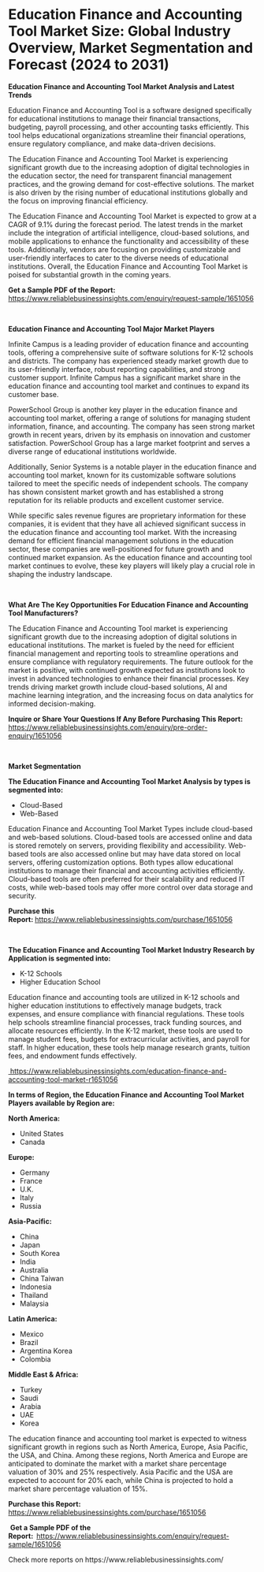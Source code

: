 <p><h1>Education Finance and Accounting Tool Market Size: Global Industry Overview, Market Segmentation and Forecast (2024 to 2031)</h1></p><p><strong>Education Finance and Accounting Tool Market Analysis and Latest Trends</strong></p>
<p><p>Education Finance and Accounting Tool is a software designed specifically for educational institutions to manage their financial transactions, budgeting, payroll processing, and other accounting tasks efficiently. This tool helps educational organizations streamline their financial operations, ensure regulatory compliance, and make data-driven decisions.</p><p>The Education Finance and Accounting Tool Market is experiencing significant growth due to the increasing adoption of digital technologies in the education sector, the need for transparent financial management practices, and the growing demand for cost-effective solutions. The market is also driven by the rising number of educational institutions globally and the focus on improving financial efficiency.</p><p>The Education Finance and Accounting Tool Market is expected to grow at a CAGR of 9.1% during the forecast period. The latest trends in the market include the integration of artificial intelligence, cloud-based solutions, and mobile applications to enhance the functionality and accessibility of these tools. Additionally, vendors are focusing on providing customizable and user-friendly interfaces to cater to the diverse needs of educational institutions. Overall, the Education Finance and Accounting Tool Market is poised for substantial growth in the coming years.</p></p>
<p><strong>Get a Sample PDF of the Report:&nbsp;</strong> <a href="https://www.reliablebusinessinsights.com/enquiry/request-sample/1651056">https://www.reliablebusinessinsights.com/enquiry/request-sample/1651056</a></p>
<p>&nbsp;</p>
<p><strong>Education Finance and Accounting Tool Major Market Players</strong></p>
<p><p>Infinite Campus is a leading provider of education finance and accounting tools, offering a comprehensive suite of software solutions for K-12 schools and districts. The company has experienced steady market growth due to its user-friendly interface, robust reporting capabilities, and strong customer support. Infinite Campus has a significant market share in the education finance and accounting tool market and continues to expand its customer base.</p><p>PowerSchool Group is another key player in the education finance and accounting tool market, offering a range of solutions for managing student information, finance, and accounting. The company has seen strong market growth in recent years, driven by its emphasis on innovation and customer satisfaction. PowerSchool Group has a large market footprint and serves a diverse range of educational institutions worldwide.</p><p>Additionally, Senior Systems is a notable player in the education finance and accounting tool market, known for its customizable software solutions tailored to meet the specific needs of independent schools. The company has shown consistent market growth and has established a strong reputation for its reliable products and excellent customer service.</p><p>While specific sales revenue figures are proprietary information for these companies, it is evident that they have all achieved significant success in the education finance and accounting tool market. With the increasing demand for efficient financial management solutions in the education sector, these companies are well-positioned for future growth and continued market expansion. As the education finance and accounting tool market continues to evolve, these key players will likely play a crucial role in shaping the industry landscape.</p></p>
<p>&nbsp;</p>
<p><strong>What Are The Key Opportunities For Education Finance and Accounting Tool Manufacturers?</strong></p>
<p><p>The Education Finance and Accounting Tool market is experiencing significant growth due to the increasing adoption of digital solutions in educational institutions. The market is fueled by the need for efficient financial management and reporting tools to streamline operations and ensure compliance with regulatory requirements. The future outlook for the market is positive, with continued growth expected as institutions look to invest in advanced technologies to enhance their financial processes. Key trends driving market growth include cloud-based solutions, AI and machine learning integration, and the increasing focus on data analytics for informed decision-making.</p></p>
<p><strong>Inquire or Share Your Questions If Any Before Purchasing This Report:</strong> <a href="https://www.reliablebusinessinsights.com/enquiry/pre-order-enquiry/1651056">https://www.reliablebusinessinsights.com/enquiry/pre-order-enquiry/1651056</a></p>
<p>&nbsp;</p>
<p><strong>Market Segmentation</strong></p>
<p><strong>The Education Finance and Accounting Tool Market Analysis by types is segmented into:</strong></p>
<p><ul><li>Cloud-Based</li><li>Web-Based</li></ul></p>
<p><p>Education Finance and Accounting Tool Market Types include cloud-based and web-based solutions. Cloud-based tools are accessed online and data is stored remotely on servers, providing flexibility and accessibility. Web-based tools are also accessed online but may have data stored on local servers, offering customization options. Both types allow educational institutions to manage their financial and accounting activities efficiently. Cloud-based tools are often preferred for their scalability and reduced IT costs, while web-based tools may offer more control over data storage and security.</p></p>
<p><strong>Purchase this Report:&nbsp;</strong><a href="https://www.reliablebusinessinsights.com/purchase/1651056">https://www.reliablebusinessinsights.com/purchase/1651056</a></p>
<p>&nbsp;</p>
<p><strong>The Education Finance and Accounting Tool Market Industry Research by Application is segmented into:</strong></p>
<p><ul><li>K-12 Schools</li><li>Higher Education School</li></ul></p>
<p><p>Education finance and accounting tools are utilized in K-12 schools and higher education institutions to effectively manage budgets, track expenses, and ensure compliance with financial regulations. These tools help schools streamline financial processes, track funding sources, and allocate resources efficiently. In the K-12 market, these tools are used to manage student fees, budgets for extracurricular activities, and payroll for staff. In higher education, these tools help manage research grants, tuition fees, and endowment funds effectively.</p></p>
<p><a href="https://www.reliablebusinessinsights.com/education-finance-and-accounting-tool-market-r1651056">&nbsp;https://www.reliablebusinessinsights.com/education-finance-and-accounting-tool-market-r1651056</a></p>
<p><strong>In terms of Region, the Education Finance and Accounting Tool Market Players available by Region are:</strong></p>
<p>
    <p> <strong> North America: </strong>
        <ul>
            <li>United States</li>
            <li>Canada</li>
        </ul>
        </p> 
    <p> <strong> Europe: </strong>
        <ul>
            <li>Germany</li>
            <li>France</li>
            <li>U.K.</li>
            <li>Italy</li>
            <li>Russia</li>
        </ul>
        </p> 
    <p> <strong> Asia-Pacific: </strong>
        <ul>
            <li>China</li>
            <li>Japan</li>
            <li>South Korea</li>
            <li>India</li>
            <li>Australia</li>
            <li>China Taiwan</li>
            <li>Indonesia</li>
            <li>Thailand</li>
            <li>Malaysia</li>
        </ul>
        </p> 
    <p> <strong> Latin America: </strong>
        <ul>
            <li>Mexico</li>
            <li>Brazil</li>
            <li>Argentina Korea</li>
            <li>Colombia</li>
        </ul>
        </p> 
    <p> <strong> Middle East & Africa: </strong>
        <ul>
            <li>Turkey</li>
            <li>Saudi</li>
            <li>Arabia</li>
            <li>UAE</li>
            <li>Korea</li>
        </ul>
    </p>
    </p>
<p><p>The education finance and accounting tool market is expected to witness significant growth in regions such as North America, Europe, Asia Pacific, the USA, and China. Among these regions, North America and Europe are anticipated to dominate the market with a market share percentage valuation of 30% and 25% respectively. Asia Pacific and the USA are expected to account for 20% each, while China is projected to hold a market share percentage valuation of 15%.</p></p>
<p><strong>Purchase this Report: </strong><a href="https://www.reliablebusinessinsights.com/purchase/1651056">https://www.reliablebusinessinsights.com/purchase/1651056</a></p>
<p>&nbsp;<strong>Get a Sample PDF of the Report:&nbsp;&nbsp;</strong><a href="https://www.reliablebusinessinsights.com/enquiry/request-sample/1651056">https://www.reliablebusinessinsights.com/enquiry/request-sample/1651056</a></p>
<p><strong></strong></p>
<p>Check more reports on https://www.reliablebusinessinsights.com/</p>